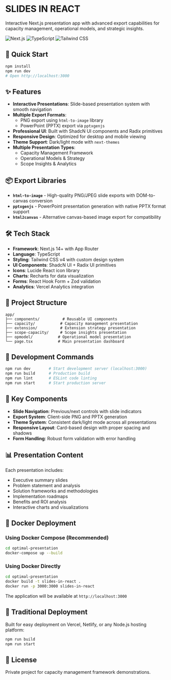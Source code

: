 # SLIDES IN REACT

Interactive Next.js presentation app with advanced export capabilities for capacity management, operational models, and strategic insights.

![Next.js](https://img.shields.io/badge/Next.js-14+-black?style=flat-square&logo=next.js)
![TypeScript](https://img.shields.io/badge/TypeScript-5+-blue?style=flat-square&logo=typescript)
![Tailwind CSS](https://img.shields.io/badge/Tailwind_CSS-4+-38B2AC?style=flat-square&logo=tailwind-css)

## 🚀 Quick Start

```bash
npm install
npm run dev
# Open http://localhost:3000
```

## ✨ Features

- **Interactive Presentations**: Slide-based presentation system with smooth navigation
- **Multiple Export Formats**:
  - PNG export using `html-to-image` library
  - PowerPoint (PPTX) export via `pptxgenjs`
- **Professional UI**: Built with ShadcN UI components and Radix primitives
- **Responsive Design**: Optimized for desktop and mobile viewing
- **Theme Support**: Dark/light mode with `next-themes`
- **Multiple Presentation Types**:
  - Capacity Management Framework
  - Operational Models & Strategy
  - Scope Insights & Analytics

## 📦 Export Libraries

- **`html-to-image`** - High-quality PNG/JPEG slide exports with DOM-to-canvas conversion
- **`pptxgenjs`** - PowerPoint presentation generation with native PPTX format support
- **`html2canvas`** - Alternative canvas-based image export for compatibility

## 🛠️ Tech Stack

- **Framework**: Next.js 14+ with App Router
- **Language**: TypeScript
- **Styling**: Tailwind CSS v4 with custom design system
- **UI Components**: ShadcN UI + Radix UI primitives
- **Icons**: Lucide React icon library
- **Charts**: Recharts for data visualization
- **Forms**: React Hook Form + Zod validation
- **Analytics**: Vercel Analytics integration

## 📁 Project Structure

```
app/
├── components/          # Reusable UI components
├── capacity/           # Capacity management presentation
├── extension/          # Extension strategy presentation
├── scope-capacity/     # Scope insights presentation
├── opmodel/           # Operational model presentation
└── page.tsx           # Main presentation dashboard
```

## 🔧 Development Commands

```bash
npm run dev        # Start development server (localhost:3000)
npm run build      # Production build
npm run lint       # ESLint code linting
npm run start      # Start production server
```

## 🎯 Key Components

- **Slide Navigation**: Previous/next controls with slide indicators
- **Export System**: Client-side PNG and PPTX generation
- **Theme System**: Consistent dark/light mode across all presentations
- **Responsive Layout**: Card-based design with proper spacing and shadows
- **Form Handling**: Robust form validation with error handling

## 📊 Presentation Content

Each presentation includes:
- Executive summary slides
- Problem statement and analysis
- Solution frameworks and methodologies
- Implementation roadmaps
- Benefits and ROI analysis
- Interactive charts and visualizations

## 🐳 Docker Deployment

### Using Docker Compose (Recommended)
```bash
cd optimal-presentation
docker-compose up --build
```

### Using Docker Directly
```bash
cd optimal-presentation
docker build -t slides-in-react .
docker run -p 3000:3000 slides-in-react
```

The application will be available at `http://localhost:3000`

## 🚀 Traditional Deployment

Built for easy deployment on Vercel, Netlify, or any Node.js hosting platform:

```bash
npm run build
npm run start
```

## 📄 License

Private project for capacity management framework demonstrations.